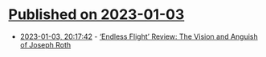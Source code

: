 # [Published on 2023-01-03](index.md)

* [2023-01-03, 20:17:42](https://news.ycombinator.com/item?id=34237380) - [‘Endless Flight’ Review: The Vision and Anguish of Joseph Roth](https://www.wsj.com/articles/endless-flight-book-review-the-vision-and-anguish-of-joseph-roth-11672415895)
